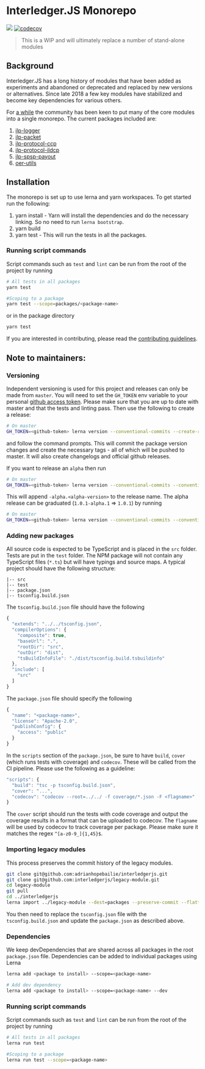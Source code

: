 # Interledger.JS Monorepo
[![](https://github.com/interledgerjs/interledgerjs/workflows/master/badge.svg)](https://github.com/interledgerjs/interledgerjs/actions)
[![codecov](https://codecov.io/gh/interledgerjs/interledgerjs/branch/master/graph/badge.svg)](https://codecov.io/gh/interledgerjs/interledgerjs)
> This is a WIP and will ultimately replace a number of stand-alone modules

## Background

Interledger.JS has a long history of modules that have been added as experiments and abandoned or deprecated and replaced by new versions or alternatives. Since late 2018 a few key modules have stabilized and become key dependencies for various others.

For [a while](https://forum.interledger.org/t/interledgerjs-monorepo/318) the community has been keen to put many of the core modules into a single monorepo. The current packages included are:
  1. [ilp-logger](./packages/ilp-logger/README.md)
  2. [ilp-packet](./packages/ilp-packet/README.md)
  3. [ilp-protocol-ccp](./packages/ilp-protocol-ccp/README.md)
  4. [ilp-protocol-ildcp](./packages/ilp-protocol-ildcp/README.md)
  5. [ilp-spsp-payout](./packages/ilp-spsp-payout/README.md)
  5. [oer-utils](./packages/oer-utils/README.md)

## Installation
The monorepo is set up to use lerna and yarn workspaces. To get started run the following:
  1. yarn install - Yarn will install the dependencies and do the necessary linking. So no need to run `lerna bootstrap`.
  2. yarn build
  3. yarn test - This will run the tests in all the packages.

### Running script commands
Script commands such as `test` and `lint` can be run from the root of the project by running 
```sh
# All tests in all packages
yarn test

#Scoping to a package
yarn test --scope=packages/<package-name>
```

or in the package directory
```sh
yarn test
```

If you are interested in contributing, please read the [contributing guidelines](./CONTRIBUTING.md).

## Note to maintainers: 
### Versioning

Independent versioning is used for this project and releases can only be made from `master`. You will need to set the `GH_TOKEN` env variable to your 
personal [github access token](https://github.com/settings/tokens). Please make sure that you are up to date with master and that the tests and linting pass. Then use the following to create a release: 
```sh
# On master
GH_TOKEN=<github-token> lerna version --conventional-commits --create-release github
``` 
and follow the command prompts. This will commit the package version changes and create the necessary tags - all of which will be pushed to master. It will also create changelogs and official github releases.

If you want to release an `alpha` then run
```sh
# On master
GH_TOKEN=<github-token> lerna version --conventional-commits --conventional-prerelease --create-release github
```
This will append `-alpha.<alpha-version>` to the release name. The alpha release can be graduated (`1.0.1-alpha.1` => `1.0.1`) by running
```sh
# On master
GH_TOKEN=<github-token> lerna version --conventional-commits --conventional-graduate --create-release github
```

### Adding new packages
All source code is expected to be TypeScript and is placed in the `src` folder. Tests are put in the `test` folder.
The NPM package will not contain any TypeScript files (`*.ts`) but will have typings and source maps. A typical project should have the following structure:
```
|-- src
|-- test
|-- package.json
|-- tsconfig.build.json
```

The `tsconfig.build.json` file should have the following
```js
{
  "extends": "../../tsconfig.json",
  "compilerOptions": {
    "composite": true,
    "baseUrl": ".",
    "rootDir": "src",
    "outDir": "dist",
    "tsBuildInfoFile": "./dist/tsconfig.build.tsbuildinfo"
  },
  "include": [
    "src"
  ]
}
```

 The `package.json` file should specify the following
```js
{
  "name": "<package-name>",
  "license": "Apache-2.0",
  "publishConfig": {
    "access": "public"
  }
}
```

In the `scripts` section of the `package.json`, be sure to have `build`, `cover` (which runs tests with coverage) and `codecov`. These will be called from the CI pipeline. Please use the following as a guideline:
```js
"scripts": {
  "build": "tsc -p tsconfig.build.json",
  "cover": "...",
  "codecov": "codecov --root=../../ -f coverage/*.json -F <flagname>"
}
```
The `cover` script should run the tests with code coverage and output the coverage results in a format that can be uploaded to codecov. The `flagname` will be used by codecov to track coverage per package. Please make sure it matches the regex `^[a-z0-9_]{1,45}$`.

### Importing legacy modules

This process preserves the commit history of the legacy modules.  

```sh
git clone git@github.com:adrianhopebailie/interledgerjs.git
git clone git@github.com:interledgerjs/legacy-module.git
cd legacy-module
git pull
cd ../interledgerjs
lerna import ../legacy-module --dest=packages --preserve-commit --flatten
```

You then need to replace the `tsconfig.json` file with the `tsconfig.build.json` and update the `package.json` as described above.

### Dependencies
We keep devDependencies that are shared across all packages in the root `package.json` file. Dependencies can be added to individual packages using Lerna
```sh
lerna add <package to install> --scope=<package-name>

# Add dev dependency
lerna add <package to install> --scope=<package-name> --dev
```

### Running script commands
Script commands such as `test` and `lint` can be run from the root of the project by running 
```sh
# All tests in all packages
lerna run test

#Scoping to a package
lerna run test --scope=<package-name>
```
